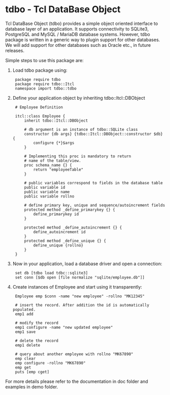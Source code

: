tdbo - Tcl DataBase Object
==========================

Tcl DataBase Object (tdbo) provides a simple object oriented interface to database layer of an application. It supports connectivity to SQLite3, PostgreSQL and MySQL / MariaDB database systems. However, tdbo package is written in a generic way to plugin support for other databases. We will add support for other databases such as Oracle etc., in future releases.

Simple steps to use this package are:

1. Load tdbo package using:

		package require tdbo
		package require tdbo::Itcl
		namespace import tdbo::tdbo

2. Define your application object by inheriting tdbo::Itcl::DBObject

		# Employee Definition

		itcl::class Employee {
			inherit tdbo::Itcl::DBObject

			# db argument is an instance of tdbo::SQLite class
			constructor {db args} {tdbo::Itcl::DBObject::constructor $db} {
				configure {*}$args
			}

			# Implementing this proc is mandatory to return
			# name of the table/view.
			proc schema_name {} {
				return "employeeTable"
			}

			# public variables correspond to fields in the database table
			public variable id
			public variable name
			public variable rollno

			# define primary key, unique and sequence/autoincrement fields
			protected method _define_primarykey {} {
				define_primarykey id  
			}

			protected method _define_autoincrement {} {
				define_autoincrement id
			}
			protected method _define_unique {} {
				define_unique {rollno}
			}
		}

3. Now in your application, load a database driver and open a connection:

		set db [tdbo load tdbc::sqlite3]
		set conn [$db open [file normalize "sqlite/employee.db"]]

4. Create instances of Employee and start using it transparently:

		Employee emp $conn -name "new employee" -rollno "MK12345"
	
		# insert the record. After addition the id is automatically populated.
		emp1 add
	
		# modify the record
		emp1 configure -name "new updated employee"
		emp1 save
	
		# delete the record
		emp1 delete	
	
		# query about another employee with rollno "MK67890"
		emp clear
		emp configure -rollno "MK67890"
		emp get
		puts [emp cget]


For more details please refer to the documentation in doc folder and examples in demo folder.
